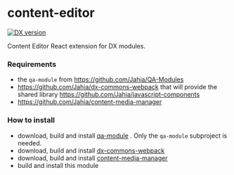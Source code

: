 content-editor
==============
[![DX version][dx-image]][dx-url]

Content Editor React extension for DX modules.

### Requirements
- the `qa-module` from https://github.com/Jahia/QA-Modules
- https://github.com/Jahia/dx-commons-webpack that will provide the shared library https://github.com/Jahia/javascript-components
- https://github.com/Jahia/content-media-manager
### How to install

- download, build and install [qa-module](https://github.com/Jahia/QA-Modules) . Only the `qa-module` subproject is needed.
- download, build and install [dx-commons-webpack](https://github.com/Jahia/dx-commons-webpack)
- download, build and install [content-media-manager](https://github.com/Jahia/content-media-manager/tree)
- build and install this module

[dx-image]: https://img.shields.io/badge/DX-7.3.0.0-blue.svg
[dx-url]: https://www.jahia.com
